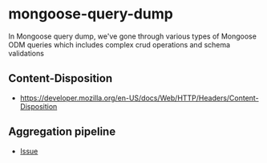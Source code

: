 # mongoose-query-dump
In Mongoose query dump, we've gone through various types of Mongoose ODM queries which includes complex crud operations and schema validations

## Content-Disposition
* https://developer.mozilla.org/en-US/docs/Web/HTTP/Headers/Content-Disposition

## Aggregation pipeline
* [Issue](https://stackoverflow.com/questions/41761660/mongodb-inc-and-setoninsert-for-nested-array)